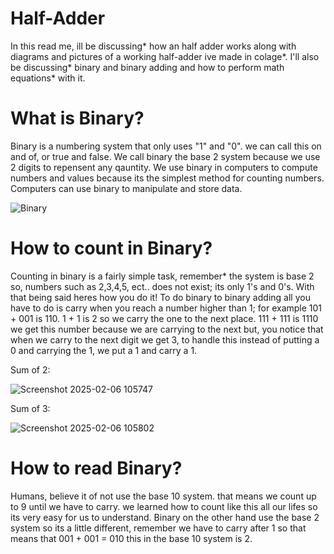 # Half-Adder

In this read me, ill be discussing* how an half adder works along with diagrams and pictures of a working half-adder ive made in colage*. I'll also be discussing* binary and binary adding and how to perform math equations* with it.


# What is Binary?

  Binary is a numbering system that only uses "1" and "0". we can call this on and of, or true and false. We call binary the base 2 system because we use 2 digits to repensent any qauntity.
We use binary in computers to compute numbers and values because its the simplest method for counting numbers. Computers can use binary to manipulate and store data.

![Binary](https://github.com/user-attachments/assets/087c5d42-fbaf-46f2-9577-d392d229bddc)



# How to count in Binary?

  Counting in binary is a fairly simple task, remember* the system is base 2 so, numbers such as 2,3,4,5, ect.. does not exist; its only 1's and 0's. With that being said heres how you do it!
To do binary to binary adding all you have to do is carry when you reach a number higher than 1; for example 101 + 001 is 110. 1 + 1 is 2 so we carry the one to the next place. 111 + 111 is 1110 we get this number because we are carrying to the next but, you notice that when we carry to the next digit we get 3, to handle this instead of putting a 0 and carrying the 1, we put a 1 and carry a 1.

Sum of 2:

![Screenshot 2025-02-06 105747](https://github.com/user-attachments/assets/6678786c-4ce7-4440-a939-143b7ae59f89)

Sum of 3:

![Screenshot 2025-02-06 105802](https://github.com/user-attachments/assets/537a71b9-cdca-4483-88d4-86ab597f8f4f)



# How to read Binary?

  Humans, believe it of not use the base 10 system. that means we count up to 9 until we have to carry. we learned how to count like this all our lifes so its very easy for us to understand. Binary on the other hand use the base 2 system so its a little different, remember we have to carry after 1 so that means that 001 + 001 = 010 this in the base 10 system is 2. 
